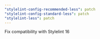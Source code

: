 ```yaml
---
"stylelint-config-recommended-less": patch
"stylelint-config-standard-less": patch
"stylelint-less": patch
---
```


Fix compatibility with Stylelint 16
